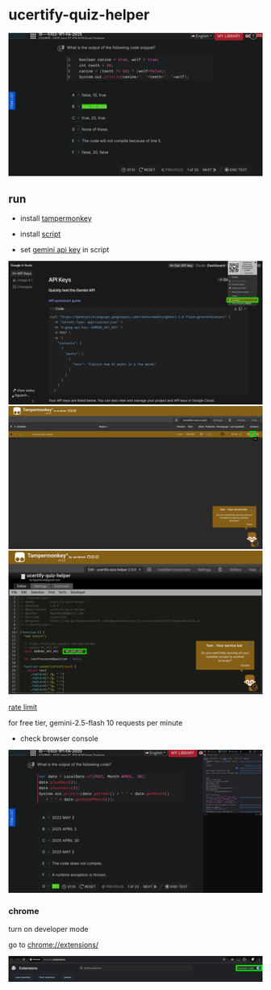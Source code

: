 # ucertify-quiz-helper

![demo](./pic/demo.png)

## run
- install [tampermonkey](https://www.tampermonkey.net/)

- install [script](https://github.com/0guanhua0/ucertify-quiz-helper/raw/refs/heads/main/helper.user.js)

- set [gemini api key](https://aistudio.google.com/app/apikey) in script

![dashboard](./pic/dashboard.png)
![edit](./pic/edit.png)
![key](./pic/key.png)

[rate limit](https://ai.google.dev/gemini-api/docs/rate-limits#current-rate-limits)

for free tier, gemini-2.5-flash 10 requests per minute

- check browser console

![console](./pic/console.png)

### chrome
turn on developer mode

go to [chrome://extensions/](chrome://extensions/)

![chrome](./pic/chrome.png)
